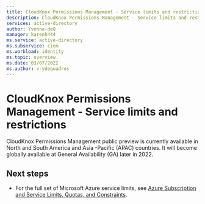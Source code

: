 ```yaml
---
title: CloudKnox Permissions Management - Service limits and restrictions
description: CloudKnox Permissions Management - Service limits and restrictions.
services: active-directory
author: Yvonne-deQ
manager: karenh444
ms.service: active-directory
ms.subservice: ciem
ms.workload: identity
ms.topic: overview
ms.date: 03/07/2022
ms.author: v-ydequadros
---
```


# CloudKnox Permissions Management - Service limits and restrictions

CloudKnox Permissions Management public preview is currently available in North and South America and Asia -Pacific (APAC) countries. It will become globally available at General Availability (GA) later in 2022.
 


## Next steps

- For the full set of Microsoft Azure service limits, see [Azure Subscription and Service Limits, Quotas, and Constraints](../../azure-resource-manager/management/azure-subscription-service-limits.md).
